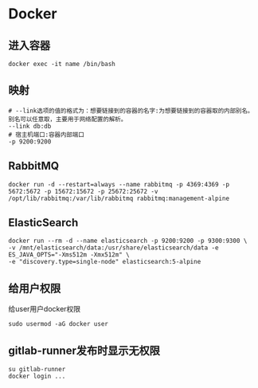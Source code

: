 # Docker

## 进入容器
~~~
docker exec -it name /bin/bash
~~~

## 映射
~~~
# --link选项的值的格式为：想要链接到的容器的名字:为想要链接到的容器取的内部别名。别名可以任意取，主要用于网络配置的解析。
--link db:db
# 宿主机端口:容器内部端口
-p 9200:9200
~~~

## RabbitMQ
~~~
docker run -d --restart=always --name rabbitmq -p 4369:4369 -p 5672:5672 -p 15672:15672 -p 25672:25672 -v /opt/lib/rabbitmq:/var/lib/rabbitmq rabbitmq:management-alpine
~~~

## ElasticSearch
~~~
docker run --rm -d --name elasticsearch -p 9200:9200 -p 9300:9300 \
-v /mnt/elasticsearch/data:/usr/share/elasticsearch/data -e ES_JAVA_OPTS="-Xms512m -Xmx512m" \
-e "discovery.type=single-node" elasticsearch:5-alpine
~~~

## 给用户权限
给user用户docker权限
~~~
sudo usermod -aG docker user
~~~

## gitlab-runner发布时显示无权限
~~~
su gitlab-runner
docker login ...
~~~